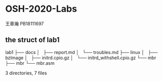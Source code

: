 # OSH-2020-Labs
王章瀚 PB18111697

## the struct of lab1

lab1
├── docs
│   ├── report.md
│   └── troubles.md
├── linux
│   ├── bzImage
│   ├── initrd.cpio.gz
│   └── initrd_withshell.cpio.gz
└── mbr
    ├── mbr
    └── mbr.asm

3 directories, 7 files

